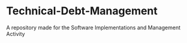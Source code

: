 # Technical-Debt-Management
A repository made for the Software Implementations and Management Activity

